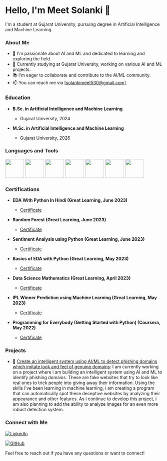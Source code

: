 # Hello, I'm Meet Solanki 👋

I'm a student at Gujarat University, pursuing degree in Artificial Intelligence and Machine Learning.

### About Me

- 🌱 I'm passionate about AI and ML and dedicated to learning and exploring the field.
- 💼 Currently studying at Gujarat University, working on various AI and ML projects.
- 📚 I'm eager to collaborate and contribute to the AI/ML community.
- 📫 You can reach me via [solankimeet530@gmail.com].

### Education

- **B.Sc. in Artificial Intelligence and Machine Learning**
  - Gujarat University, 2024
    
- **M.Sc. in Artificial Intelligence and Machine Learning**
  - Gujarat University, 2026

### Languages and Tools

<img src="https://s3.dualstack.us-east-2.amazonaws.com/pythondotorg-assets/media/community/logos/python-logo-only.png" width="60" height="60"> 
<img src="https://www.r-project.org/Rlogo.png" width="60" height="60">
<img src="https://www.gstatic.com/devrel-devsite/prod/v89c3b644dadab0c1b29fcdfaa83db3f3db74c1887a83ba5a78318ee59aec3871/tensorflow/images/lockup.svg" width="60" height="60">
<img src="https://pytorch.org/assets/images/pytorch-logo.png" width="60" height="60">
<img src="https://upload.wikimedia.org/wikipedia/commons/thumb/0/05/Scikit_learn_logo_small.svg/390px-Scikit_learn_logo_small.svg.png" width="60" height="60">
<img src="https://jupyter.org/assets/homepage/main-logo.svg" width="60" height="60">
<img src="https://upload.wikimedia.org/wikipedia/commons/8/87/Sql_data_base_with_logo.png" width="60" height="60">


### Certifications

- **EDA With Python In Hindi (Great Learning, June 2023)**
  - [Certificate](https://verify.mygreatlearning.com/verify/ZUXSVHOH)

- **Random Forest (Great Learning, June 2023)**
  - [Certificate](https://verify.mygreatlearning.com/verify/IKSWQYOO)

- **Sentiment Analysis using Python (Great Learning, June 2023)**
  - [Certificate](https://verify.mygreatlearning.com/verify/MJDTQRUG)

- **Basics of EDA with Python (Great Learning, May 2023)**
  - [Certificate](https://verify.mygreatlearning.com/verify/DABJVQWK)

- **Data Science Mathematics (Great Learning, April 2023)**
  - [Certificate](https://verify.mygreatlearning.com/verify/PADXOQTE)

- **IPL Winner Prediction using Machine Learning (Great Learning, May 2023)**
  - [Certificate](https://verify.mygreatlearning.com/verify/LFSNJUOS)

- **Programming for Everybody (Getting Started with Python) (Coursera, May 2022)**
  - [Certificate](https://www.coursera.org/account/accomplishments/verify/7VK9E6NZH3TX)

### Projects

- 🚀 [Create an intelligent system using AI/ML to detect phishing domains which imitate look and feel of genuine domains](https://github.com/MeetSolanki530/Phishing-Threat-Defenders): I am currently working on a project where i am building an intelligent system using AI and ML to identify phishing domains. These are fake websites that try to look like real ones to trick people into giving away their information. Using the skills i've been learning in machine learning,  i am creating a program that can automatically spot these deceptive websites by analyzing their appearance and other features. As i continue to develop this project, i am also planning to add the ability to analyze images for an even more robust detection system.

### Connect with Me

[![LinkedIn](https://img.shields.io/badge/LinkedIn-Connect%20with%20Me-blue)](https://www.linkedin.com/in/meet-solanki-b96a78230/)

[![GitHub](https://img.shields.io/badge/GitHub-Check%20Out%20My%20Projects-brightgreen)](https://github.com/MeetSolanki530/)

Feel free to reach out if you have any questions or want to connect!
